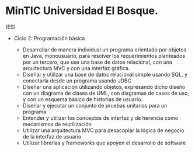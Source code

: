 # MinTIC Universidad El Bosque.

(ES)

* Ciclo 2: Programación básica

  * Desarrollar de manera individual un programa orientado por objetos en Java, monousuario, para resolver los requerimientos planteados por un tercero, que use una base de datos relacional, con una arquitectura MVC y con una interfaz gráfica.
  * Diseñar y utilizar una base de datos relacional simple usando SQL, y conectarla desde un programa usando JDBC
  * Diseñar una aplicación utilizando objetos, expresando dicho diseño con un diagrama de clases de UML, con
    diagramas de casos de uso, y con un esquema básico de historias de usuario.
  * Diseñar y ejecutar un conjunto de pruebas unitarias para un programa
  * Entender y utilizar los conceptos de interfaz y de herencia como mecanismos de reutilización
  * Utilizar una arquitectura MVC para desacoplar la lógica de negocio de la interfaz de usuario
  * Utilizar librerías y frameworks que apoyen el desarrollo de software
  
